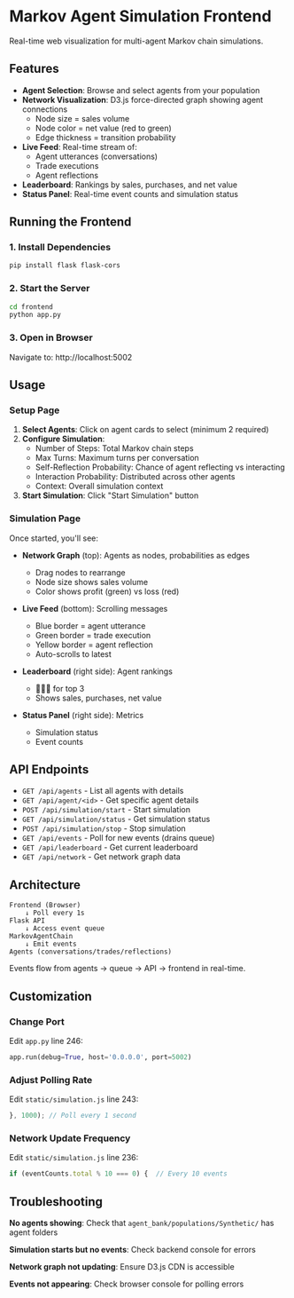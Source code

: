 # Markov Agent Simulation Frontend

Real-time web visualization for multi-agent Markov chain simulations.

## Features

- **Agent Selection**: Browse and select agents from your population
- **Network Visualization**: D3.js force-directed graph showing agent connections
  - Node size = sales volume
  - Node color = net value (red to green)
  - Edge thickness = transition probability
- **Live Feed**: Real-time stream of:
  - Agent utterances (conversations)
  - Trade executions
  - Agent reflections
- **Leaderboard**: Rankings by sales, purchases, and net value
- **Status Panel**: Real-time event counts and simulation status

## Running the Frontend

### 1. Install Dependencies

```bash
pip install flask flask-cors
```

### 2. Start the Server

```bash
cd frontend
python app.py
```

### 3. Open in Browser

Navigate to: http://localhost:5002

## Usage

### Setup Page

1. **Select Agents**: Click on agent cards to select (minimum 2 required)
2. **Configure Simulation**:
   - Number of Steps: Total Markov chain steps
   - Max Turns: Maximum turns per conversation
   - Self-Reflection Probability: Chance of agent reflecting vs interacting
   - Interaction Probability: Distributed across other agents
   - Context: Overall simulation context
3. **Start Simulation**: Click "Start Simulation" button

### Simulation Page

Once started, you'll see:

- **Network Graph** (top): Agents as nodes, probabilities as edges
  - Drag nodes to rearrange
  - Node size shows sales volume
  - Color shows profit (green) vs loss (red)

- **Live Feed** (bottom): Scrolling messages
  - Blue border = agent utterance
  - Green border = trade execution
  - Yellow border = agent reflection
  - Auto-scrolls to latest

- **Leaderboard** (right side): Agent rankings
  - 🥇🥈🥉 for top 3
  - Shows sales, purchases, net value

- **Status Panel** (right side): Metrics
  - Simulation status
  - Event counts

## API Endpoints

- `GET /api/agents` - List all agents with details
- `GET /api/agent/<id>` - Get specific agent details
- `POST /api/simulation/start` - Start simulation
- `GET /api/simulation/status` - Get simulation status
- `POST /api/simulation/stop` - Stop simulation
- `GET /api/events` - Poll for new events (drains queue)
- `GET /api/leaderboard` - Get current leaderboard
- `GET /api/network` - Get network graph data

## Architecture

```
Frontend (Browser)
    ↓ Poll every 1s
Flask API
    ↓ Access event queue
MarkovAgentChain
    ↓ Emit events
Agents (conversations/trades/reflections)
```

Events flow from agents → queue → API → frontend in real-time.

## Customization

### Change Port

Edit `app.py` line 246:
```python
app.run(debug=True, host='0.0.0.0', port=5002)
```

### Adjust Polling Rate

Edit `static/simulation.js` line 243:
```javascript
}, 1000); // Poll every 1 second
```

### Network Update Frequency

Edit `static/simulation.js` line 236:
```javascript
if (eventCounts.total % 10 === 0) {  // Every 10 events
```

## Troubleshooting

**No agents showing**: Check that `agent_bank/populations/Synthetic/` has agent folders

**Simulation starts but no events**: Check backend console for errors

**Network graph not updating**: Ensure D3.js CDN is accessible

**Events not appearing**: Check browser console for polling errors